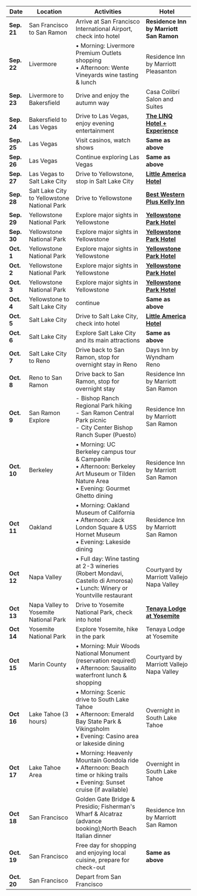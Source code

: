 



| Date        | Location                                    | Activities                                                                        | Hotel                                                                                                                                                              |
| ----------- | ------------------------------------------- | --------------------------------------------------------------------------------- | ------------------------------------------------------------------------------------------------------------------------------------------------------------------ |
| **Sep. 21** | San Francisco to San Ramon                              | Arrive at San Francisco International Airport, check into hotel                   | **Residence Inn by Marriott San Ramon** |
| **Sep. 22**  | Livermore  | • Morning: Livermore Premium Outlets shopping<br>• Afternoon: Wente Vineyards wine tasting & lunch                          | Residence Inn by Marriott Pleasanton                                                                                             |
| **Sep. 23**  | Livermore to Bakersfield                    | Drive and enjoy the autumn way                                           | Casa Colibrí Salon and Suites                                                                                                                                                  |
| **Sep. 24**  | Bakersfield to Las Vegas                       | Drive to Las Vegas, enjoy evening entertainment                                   | **[The LINQ Hotel + Experience](https://www.caesars.com/linq/hotels/the-linq-hotel)**                                                                              |
| **Sep. 25**  | Las Vegas                                   | Visit casinos, watch shows                                                        | **Same as above**                                                                                                                                                  |
| **Sep. 26**  | Las Vegas                                   | Continue exploring Las Vegas                                                      | **Same as above**                                                                                                                                                  |
| **Sep. 27**  | Las Vegas to Salt Lake City                 | Drive to Yellowstone, stop in Salt Lake City                                      | **[Little America Hotel](https://littleamerica.com/salt-lake-city)**                                                                                               |
| **Sep. 28**  | Salt Lake City to Yellowstone National Park | Drive to Yellowstone                                                              | **[Best Western Plus Kelly Inn](https://www.bestwestern.com/en_US/book/hotels-in-flagstaff/best-western-plus-kelly-inn/propertyCode.32040.html)**                  |
| **Sep. 29**  | Yellowstone National Park                   | Explore major sights in Yellowstone                                               | **[Yellowstone Park Hotel](https://www.yellowstoneparkhotel.com/)**                                                                                                |
| **Sep. 30**  | Yellowstone National Park                   | Explore major sights in Yellowstone                                               | **[Yellowstone Park Hotel](https://www.yellowstoneparkhotel.com/)**                                                                                                |
| **Oct. 1**  | Yellowstone National Park                   | Explore major sights in Yellowstone                                               | **[Yellowstone Park Hotel](https://www.yellowstoneparkhotel.com/)**                                                                                                |
| **Oct. 2**  | Yellowstone National Park                   | Explore major sights in Yellowstone                                               | **[Yellowstone Park Hotel](https://www.yellowstoneparkhotel.com/)**                                                                                                |
| **Oct. 3**  | Yellowstone National Park                   | Explore major sights in Yellowstone                                               | **[Yellowstone Park Hotel](https://www.yellowstoneparkhotel.com/)**                                                                                                |
| **Oct. 4** | Yellowstone to Salt Lake City               | continue                                                                          | **Same as above**                                                                                                                                                  |
| **Oct. 5** | Salt Lake City                              | Drive to Salt Lake City, check into hotel                                         | **[Little America Hotel](https://littleamerica.com/salt-lake-city)**                                                                                               |
| **Oct. 6** | Salt Lake City                              | Explore Salt Lake City and its main attractions                                   | **Same as above**                                                                                                                                                  |
| **Oct. 7** | Salt Lake City to Reno                      | Drive back to San Ramon, stop for overnight stay in Reno                      | Days Inn by Wyndham Reno                                                                                                                                           |
| **Oct. 8** | Reno to San Ramon                       | Drive back to San Ramon, stop for overnight stay                              |                 Residence Inn by Marriott San Ramon                                                                                   |
| **Oct. 9** | San Ramon Explore                          | - Bishop Ranch Regional Park hiking<br>- San Ramon Central Park picnic <br>- City Center Bishop Ranch Super (Puesto) | Residence Inn by Marriott San Ramon |
| **Oct. 10** |  Berkeley  | • Morning: UC Berkeley campus tour & Campanile<br>• Afternoon: Berkeley Art Museum or Tilden Nature Area<br>• Evening: Gourmet Ghetto dining | Residence Inn by Marriott San Ramon |
| **Oct 11** | Oakland  | • Morning: Oakland Museum of California<br>• Afternoon: Jack London Square & USS Hornet Museum<br>• Evening: Lakeside dining | Residence Inn by Marriott San Ramon |
| **Oct 12** | Napa Valley | • Full day: Wine tasting at 2-3 wineries (Robert Mondavi, Castello di Amorosa)<br>• Lunch: Winery or Yountville restaurant | Courtyard by Marriott Vallejo Napa Valley |
| **Oct 13**  | Napa Valley to Yosemite National Park       | Drive to Yosemite National Park, check into hotel                                 | **[Tenaya Lodge at Yosemite](https://www.tenayalodgeatyosemite.com/)**                                                                                             |
| **Oct 14**  | Yosemite National Park                      | Explore Yosemite, hike in the park                                                | Tenaya Lodge at Yosemite                                                                                                                                                 |
| **Oct 15** | Marin County  | • Morning: Muir Woods National Monument (reservation required)<br>• Afternoon: Sausalito waterfront lunch & shopping | Courtyard by Marriott Vallejo Napa Valley |
| **Oct 16** | Lake Tahoe (3 hours) | • Morning: Scenic drive to South Lake Tahoe<br>• Afternoon: Emerald Bay State Park & Vikingsholm<br>• Evening: Casino area or lakeside dining | Overnight in South Lake Tahoe |
| **Oct 17** | Lake Tahoe Area | • Morning: Heavenly Mountain Gondola ride<br>• Afternoon: Beach time or hiking trails<br>• Evening: Sunset cruise (if available) | Overnight in South Lake Tahoe |
| **Oct 18** | San Francisco  | Golden Gate Bridge & Presidio; Fisherman's Wharf & Alcatraz (advance booking);North Beach Italian dinner | Residence Inn by Marriott San Ramon |
| **Oct. 19** | San Francisco                               | Free day for shopping and enjoying local cuisine, prepare for check-out           | **Same as above**                                                                                                                                                  |
| **Oct. 20** | San Francisco                               | Depart from San Francisco                                                         |                                                                                                                                                                    |


